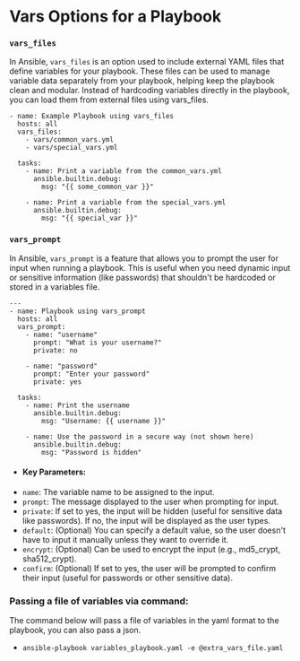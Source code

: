 # Vars Options for a Playbook

### `vars_files` 
In Ansible, `vars_files` is an option used to include external YAML files that define variables for your playbook. These files can be used to manage variable data separately from your playbook, helping keep the playbook clean and modular. Instead of hardcoding variables directly in the playbook, you can load them from external files using vars_files.

```
- name: Example Playbook using vars_files
  hosts: all
  vars_files:
    - vars/common_vars.yml
    - vars/special_vars.yml

  tasks:
    - name: Print a variable from the common_vars.yml
      ansible.builtin.debug:
        msg: "{{ some_common_var }}"

    - name: Print a variable from the special_vars.yml
      ansible.builtin.debug:
        msg: "{{ special_var }}"
```

### `vars_prompt`

In Ansible, `vars_prompt` is a feature that allows you to prompt the user for input when running a playbook. This is useful when you need dynamic input or sensitive information (like passwords) that shouldn't be hardcoded or stored in a variables file.

```
---
- name: Playbook using vars_prompt
  hosts: all
  vars_prompt:
    - name: "username"
      prompt: "What is your username?"
      private: no

    - name: "password"
      prompt: "Enter your password"
      private: yes

  tasks:
    - name: Print the username
      ansible.builtin.debug:
        msg: "Username: {{ username }}"

    - name: Use the password in a secure way (not shown here)
      ansible.builtin.debug:
        msg: "Password is hidden"

```
- #### Key Parameters:
- `name`: The variable name to be assigned to the input.
- `prompt`: The message displayed to the user when prompting for input.
- `private`: If set to yes, the input will be hidden (useful for sensitive data like passwords). If no, the input will be displayed as the user types.
- `default`: (Optional) You can specify a default value, so the user doesn't have to input it manually unless they want to override it.
- `encrypt`: (Optional) Can be used to encrypt the input (e.g., md5_crypt, sha512_crypt).
- `confirm`: (Optional) If set to yes, the user will be prompted to confirm their input (useful for passwords or other sensitive data).

### Passing a file of variables via command:
The command below will pass a file of variables in the yaml format to the playbook, you can also pass a json.
- `ansible-playbook variables_playbook.yaml -e @extra_vars_file.yaml` 